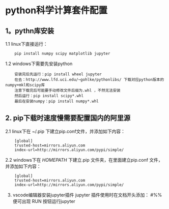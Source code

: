 # python科学计算套件配置

## 1。pythn库安装
1.1 linux下直接运行：
        
        pip install numpy scipy matplotlib jupyter

1.2 windows下需要先安装python
        
        安装完后先运行：pip install wheel jupyter
        在去：http://www.lfd.uci.edu/~gohlke/pythonlibs/ 下载对应python版本的numpy+mkl和scipy库
        注意下载完后可能要手动修改文件后缀为.whl ，不然无法安装
        然后运行：pip install scipy*.whl
        最后在安装numpy：pip install numpy*.whl

## 2. pip下载时速度慢需要配置国内的阿里源
2.1 linux下在 ~/.pip 下建立pip.conf文件，并添加如下内容：

        [global]
        trusted-host=mirrors.aliyun.com
        index-url=http://mirrors.aliyun.com/pypi/simple/

2.2 windows下在 $HOMEPATH$ 下建立.pip 文件夹，在里面建立pip.conf 文件，并添加如下内容：

        [global]
        trusted-host=mirrors.aliyun.com
        index-url=http://mirrors.aliyun.com/pypi/simple/

3. vscode编辑器安装jupyter插件
jupyter 插件使用时在文档开头添加： #%% 便可出现 RUN 按钮运行jupyter

